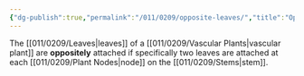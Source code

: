 ```yaml
---
{"dg-publish":true,"permalink":"/011/0209/opposite-leaves/","title":"Opposite Leaves","tags":["BIOL412"],"created":"2024-09-26T15:21:59.000-07:00","updated":"2025-01-22T00:46:43.432-08:00"}
---
```


The [[011/0209/Leaves\|leaves]] of a [[011/0209/Vascular Plants\|vascular plant]] are **oppositely** attached if specifically two leaves are attached at each [[011/0209/Plant Nodes\|node]] on the [[011/0209/Stems\|stem]].